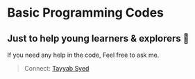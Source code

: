 # Basic Programming Codes

## Just to help young learners & explorers 🙌

If you need any help in the code, Feel free to ask me.
>Connect: [Tayyab Syed](https://linktr.ee/tayyabsyed)

